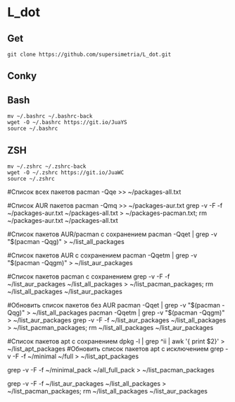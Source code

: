 # L_dot
## Get
```
git clone https://github.com/supersimetria/L_dot.git
```
## Conky























## Bash
```
mv ~/.bashrc ~/.bashrc-back
wget -O ~/.bashrc https://git.io/JuaYS
source ~/.bashrc
```
## ZSH
```
mv ~/.zshrc ~/.zshrc-back
wget -O ~/.zshrc https://git.io/JuaWC
source ~/.zshrc
```

#Список всех пакетов
pacman -Qqe >> ~/packages-all.txt

#Список AUR пакетов
pacman -Qmq >> ~/packages-aur.txt
grep -v -F -f ~/packages-aur.txt ~/packages-all.txt  > ~/packages-pacman.txt; rm ~/packages-aur.txt ~/packages-all.txt







#Cписок пакетов AUR/pacman с сохранением
pacman -Qqet | grep -v "$(pacman -Qqg)" > ~/list_all_packages

#Cписок пакетов AUR с сохранением
pacman -Qqetm | grep -v "$(pacman -Qqgm)" > ~/list_aur_packages

#Cписок пакетов pacman с сохранением
grep -v -F -f ~/list_aur_packages ~/list_all_packages > ~/list_pacman_packages; rm ~/list_all_packages ~/list_aur_packages

#Обновить список пакетов без AUR
pacman -Qqet | grep -v "$(pacman -Qqg)" > ~/list_all_packages
pacman -Qqetm | grep -v "$(pacman -Qqgm)" > ~/list_aur_packages
grep -v -F -f ~/list_aur_packages ~/list_all_packages > ~/list_pacman_packages; rm ~/list_all_packages ~/list_aur_packages

#Cписок пакетов apt с сохранением
dpkg -l | grep ^ii | awk '{ print $2}' > ~/list_apt_packages
#Обновить список пакетов apt с исключением
grep -v -F -f ~/minimal ~/full > ~/list_apt_packages




grep -v -F -f ~/minimal_pack ~/all_full_pack > ~/list_pacman_packages

grep -v -F -f ~/list_aur_packages ~/list_all_packages > ~/list_pacman_packages; rm ~/list_all_packages ~/list_aur_packages
